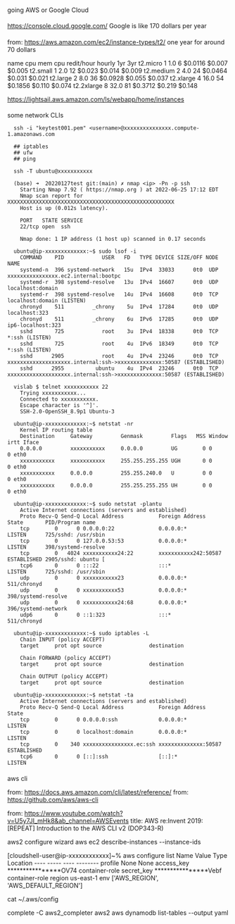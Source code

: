 ####
going AWS or Google Cloud

####
https://console.cloud.google.com/
Google is like 170 dollars per year

####
from: https://aws.amazon.com/ec2/instance-types/t2/
one year for around 70 dollars

name       cpu   mem   cpu redit/hour hourly    1yr        3yr
t2.micro    1    1.0    6             $0.0116    $0.007    $0.005
t2.small    1    2.0    12             $0.023    $0.014    $0.009
t2.medium    2    4.0    24             $0.0464    $0.031    $0.021
t2.large    2    8.0    36             $0.0928    $0.055    $0.037
t2.xlarge    4    16.0    54             $0.1856    $0.110    $0.074
t2.2xlarge    8    32.0    81             $0.3712    $0.219    $0.148

https://lightsail.aws.amazon.com/ls/webapp/home/instances

####
some network CLIs

```shell
  ssh -i "keytest001.pem" <username>@xxxxxxxxxxxxxxx.compute-1.amazonaws.com

  ## iptables
  ## ufw
  ## ping

  ssh -T ubuntu@xxxxxxxxxxx

  (base) ➜  20220127test git:(main) ✗ nmap <ip> -Pn -p ssh
    Starting Nmap 7.92 ( https://nmap.org ) at 2022-06-25 17:12 EDT
    Nmap scan report for XXXXXXXXXXXXXXXXXXXXXXXXXXXXXXXXXXXXXXXXXXXXXXXXXXXXX
    Host is up (0.012s latency).

    PORT   STATE SERVICE
    22/tcp open  ssh

    Nmap done: 1 IP address (1 host up) scanned in 0.17 seconds

  ubuntu@ip-xxxxxxxxxxxxx:~$ sudo lsof -i
    COMMAND    PID            USER   FD   TYPE DEVICE SIZE/OFF NODE NAME
    systemd-n  396 systemd-network   15u  IPv4  33033      0t0  UDP xxxxxxxxxxxxxxxx.ec2.internal:bootpc
    systemd-r  398 systemd-resolve   13u  IPv4  16607      0t0  UDP localhost:domain
    systemd-r  398 systemd-resolve   14u  IPv4  16608      0t0  TCP localhost:domain (LISTEN)
    chronyd    511         _chrony    5u  IPv4  17284      0t0  UDP localhost:323
    chronyd    511         _chrony    6u  IPv6  17285      0t0  UDP ip6-localhost:323
    sshd       725            root    3u  IPv4  18338      0t0  TCP *:ssh (LISTEN)
    sshd       725            root    4u  IPv6  18349      0t0  TCP *:ssh (LISTEN)
    sshd      2905            root    4u  IPv4  23246      0t0  TCP xxxxxxxxxxxxxxxxxxxx.internal:ssh->xxxxxxxxxxxxxx:50587 (ESTABLISHED)
    sshd      2955          ubuntu    4u  IPv4  23246      0t0  TCP xxxxxxxxxxxxxxxxxxxx.internal:ssh->xxxxxxxxxxxxxx:50587 (ESTABLISHED)

  vislab $ telnet xxxxxxxxxxx 22
    Trying xxxxxxxxxxx...
    Connected to xxxxxxxxxxx.
    Escape character is '^]'.
    SSH-2.0-OpenSSH_8.9p1 Ubuntu-3

  ubuntu@ip-xxxxxxxxxxxxx:~$ netstat -nr
    Kernel IP routing table
    Destination     Gateway         Genmask         Flags   MSS Window  irtt Iface
    0.0.0.0         xxxxxxxxxxx     0.0.0.0         UG        0 0          0 eth0
    xxxxxxxxxxx     xxxxxxxxxxx     255.255.255.255 UGH       0 0          0 eth0
    xxxxxxxxxxx     0.0.0.0         255.255.240.0   U         0 0          0 eth0
    xxxxxxxxxxx     0.0.0.0         255.255.255.255 UH        0 0          0 eth0

  ubuntu@ip-xxxxxxxxxxxxx:~$ sudo netstat -plantu
    Active Internet connections (servers and established)
    Proto Recv-Q Send-Q Local Address           Foreign Address         State       PID/Program name
    tcp        0      0 0.0.0.0:22              0.0.0.0:*               LISTEN      725/sshd: /usr/sbin
    tcp        0      0 127.0.0.53:53           0.0.0.0:*               LISTEN      398/systemd-resolve
    tcp        0   4024 xxxxxxxxxxx24:22        xxxxxxxxxxx242:50587    ESTABLISHED 2905/sshd: ubuntu [
    tcp6       0      0 :::22                   :::*                    LISTEN      725/sshd: /usr/sbin
    udp        0      0 xxxxxxxxxxx23           0.0.0.0:*                           511/chronyd
    udp        0      0 xxxxxxxxxxx53           0.0.0.0:*                           398/systemd-resolve
    udp        0      0 xxxxxxxxxxx24:68        0.0.0.0:*                           396/systemd-network
    udp6       0      0 ::1:323                 :::*                                511/chronyd

  ubuntu@ip-xxxxxxxxxxxxx:~$ sudo iptables -L
    Chain INPUT (policy ACCEPT)
    target     prot opt source               destination

    Chain FORWARD (policy ACCEPT)
    target     prot opt source               destination

    Chain OUTPUT (policy ACCEPT)
    target     prot opt source               destination

  ubuntu@ip-xxxxxxxxxxxxx:~$ netstat -ta
    Active Internet connections (servers and established)
    Proto Recv-Q Send-Q Local Address           Foreign Address         State
    tcp        0      0 0.0.0.0:ssh             0.0.0.0:*               LISTEN
    tcp        0      0 localhost:domain        0.0.0.0:*               LISTEN
    tcp        0    340 xxxxxxxxxxxxxxxx.ec:ssh xxxxxxxxxxxxxx:50587    ESTABLISHED
    tcp6       0      0 [::]:ssh                [::]:*                  LISTEN
```

####
aws cli

from: https://docs.aws.amazon.com/cli/latest/reference/
from: https://github.com/aws/aws-cli

from: https://www.youtube.com/watch?v=U5y7JI_mHk8&ab_channel=AWSEvents
title: AWS re:Invent 2019: [REPEAT] Introduction to the AWS CLI v2 (DOP343-R)

aws2 configure wizard
aws ec2 describe-instances --instance-ids <id>

[cloudshell-user@ip-xxxxxxxxxxxx]~% aws configure  list
      Name                    Value             Type    Location
      ----                    -----             ----    --------
   profile                <not set>             None    None
access_key     ****************OV74   container-role
secret_key     ****************Vebf   container-role
    region                us-east-1              env    ['AWS_REGION', 'AWS_DEFAULT_REGION']

cat ~/.aws/config

complete -C aws2_completer aws2
aws dynamodb list-tables --output yaml
